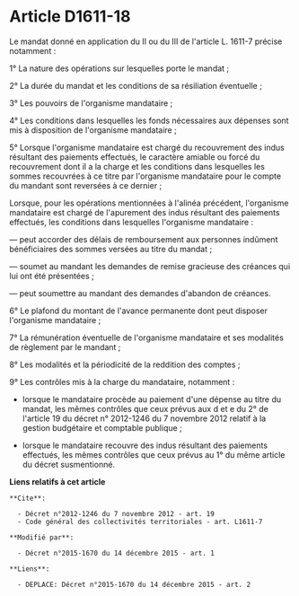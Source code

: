 # Article D1611-18

Le mandat donné en application du II ou du III de l'article L. 1611-7 précise notamment : 

1° La nature des opérations sur lesquelles porte le mandat ; 

2° La durée du mandat et les conditions de sa résiliation éventuelle ; 

3° Les pouvoirs de l'organisme mandataire ; 

4° Les conditions dans lesquelles les fonds nécessaires aux dépenses sont mis à disposition de l'organisme mandataire ; 

5° Lorsque l'organisme mandataire est chargé du recouvrement des indus résultant des paiements effectués, le caractère
amiable ou forcé du recouvrement dont il a la charge et les conditions dans lesquelles les sommes recouvrées à ce titre par
l'organisme mandataire pour le compte du mandant sont reversées à ce dernier ; 

Lorsque, pour les opérations mentionnées à l'alinéa précédent, l'organisme mandataire est chargé de l'apurement des indus
résultant des paiements effectués, les conditions dans lesquelles l'organisme mandataire : 

― peut accorder des délais de remboursement aux personnes indûment bénéficiaires des sommes versées au titre du mandat ; 

― soumet au mandant les demandes de remise gracieuse des créances qui lui ont été présentées ; 

― peut soumettre au mandant des demandes d'abandon de créances. 

6° Le plafond du montant de l'avance permanente dont peut disposer l'organisme mandataire ; 

7° La rémunération éventuelle de l'organisme mandataire et ses modalités de règlement par le mandant ; 

8° Les modalités et la périodicité de la reddition des comptes ; 

9° Les contrôles mis à la charge du mandataire, notamment :

- lorsque le mandataire procède au paiement d'une dépense au titre du mandat, les mêmes contrôles que ceux prévus aux d et e
du 2° de l'article 19 du décret n° 2012-1246 du 7 novembre 2012 relatif à la gestion budgétaire et comptable publique ;

- lorsque le mandataire recouvre des indus résultant des paiements effectués, les mêmes contrôles que ceux prévus au 1° du
même article du décret susmentionné.

**Liens relatifs à cet article**

	**Cite**:

	  - Décret n°2012-1246 du 7 novembre 2012 - art. 19
	  - Code général des collectivités territoriales - art. L1611-7

	**Modifié par**:

	  - Décret n°2015-1670 du 14 décembre 2015 - art. 1

	**Liens**:

	  - DEPLACE: Décret n°2015-1670 du 14 décembre 2015 - art. 2

